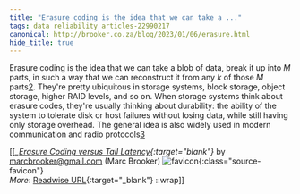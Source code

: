 ```yaml
---
title: "Erasure coding is the idea that we can take a ..."
tags: data reliability articles-22990217
canonical: http://brooker.co.za/blog/2023/01/06/erasure.html
hide_title: true
---
```


Erasure coding is the idea that we can take a blob of data, break it up into *M* parts, in such a way that we can reconstruct it from any *k* of those *M* parts[2](https://brooker.co.za/blog/2023/01/06/erasure.html#foot2). They're pretty ubiquitous in storage systems, block storage, object storage, higher RAID levels, and so on. When storage systems think about erasure codes, they're usually thinking about durability: the ability of the system to tolerate disk or host failures without losing data, while still having only storage overhead. The general idea is also widely used in modern communication and radio protocols[3](https://brooker.co.za/blog/2023/01/06/erasure.html#foot3)


[[<cite>_[Erasure Coding versus Tail Latency](http://brooker.co.za/blog/2023/01/06/erasure.html){:target="_blank"}_</cite> by marcbrooker@gmail.com (Marc Brooker) ![favicon](https://s2.googleusercontent.com/s2/favicons?domain=brooker.co.za){:class="source-favicon"}<br>
_More_: [Readwise URL](https://readwise.io/open/451448125){:target="_blank"}
::wrap]]